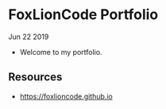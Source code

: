 # FoxLionCode Portfolio

Jun 22 2019

- Welcome to my portfolio.

## Resources

- https://foxlioncode.github.io
